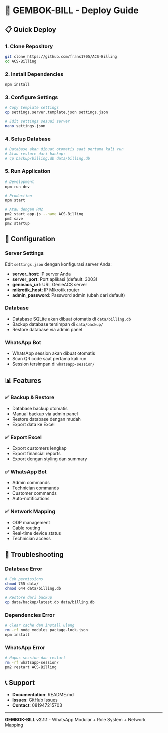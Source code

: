 # 🚀 GEMBOK-BILL - Deploy Guide

## 📋 Quick Deploy

### 1. Clone Repository
```bash
git clone https://github.com/frans1705/ACS-Billing
cd ACS-Billing
```

### 2. Install Dependencies
```bash
npm install
```

### 3. Configure Settings
```bash
# Copy template settings
cp settings.server.template.json settings.json

# Edit settings sesuai server
nano settings.json
```

### 4. Setup Database
```bash
# Database akan dibuat otomatis saat pertama kali run
# Atau restore dari backup:
# cp backup/billing.db data/billing.db
```

### 5. Run Application
```bash
# Development
npm run dev

# Production
npm start

# Atau dengan PM2
pm2 start app.js --name ACS-Billing
pm2 save
pm2 startup
```

## 🔧 Configuration

### Server Settings
Edit `settings.json` dengan konfigurasi server Anda:

- **server_host**: IP server Anda
- **server_port**: Port aplikasi (default: 3003)
- **genieacs_url**: URL GenieACS server
- **mikrotik_host**: IP Mikrotik router
- **admin_password**: Password admin (ubah dari default)

### Database
- Database SQLite akan dibuat otomatis di `data/billing.db`
- Backup database tersimpan di `data/backup/`
- Restore database via admin panel

### WhatsApp Bot
- WhatsApp session akan dibuat otomatis
- Scan QR code saat pertama kali run
- Session tersimpan di `whatsapp-session/`

## 📊 Features

### ✅ Backup & Restore
- Database backup otomatis
- Manual backup via admin panel
- Restore database dengan mudah
- Export data ke Excel

### ✅ Export Excel
- Export customers lengkap
- Export financial reports
- Export dengan styling dan summary

### ✅ WhatsApp Bot
- Admin commands
- Technician commands
- Customer commands
- Auto-notifications

### ✅ Network Mapping
- ODP management
- Cable routing
- Real-time device status
- Technician access

## 🔧 Troubleshooting

### Database Error
```bash
# Cek permissions
chmod 755 data/
chmod 644 data/billing.db

# Restore dari backup
cp data/backup/latest.db data/billing.db
```

### Dependencies Error
```bash
# Clear cache dan install ulang
rm -rf node_modules package-lock.json
npm install
```

### WhatsApp Error
```bash
# Hapus session dan restart
rm -rf whatsapp-session/
pm2 restart ACS-Billing
```

## 📞 Support

- **Documentation**: README.md
- **Issues**: GitHub Issues
- **Contact**: 081947215703

---

**GEMBOK-BILL v2.1.1** - WhatsApp Modular + Role System + Network Mapping
